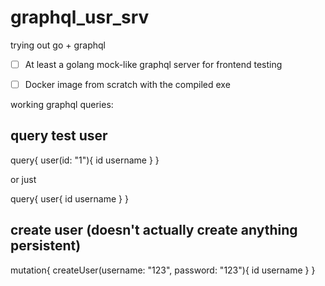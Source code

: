 # graphql_usr_srv
trying out go + graphql

* [ ] At least a golang mock-like graphql server for frontend testing
* [ ] Docker image from scratch with the compiled exe


working graphql queries:


## query test user
query{
  user(id: "1"){
    id
    username
  }
}

or just

query{
  user{
    id
    username
  }
}



## create user (doesn't actually create anything persistent)
mutation{
  createUser(username: "123", password: "123"){
    id
    username
  }
}